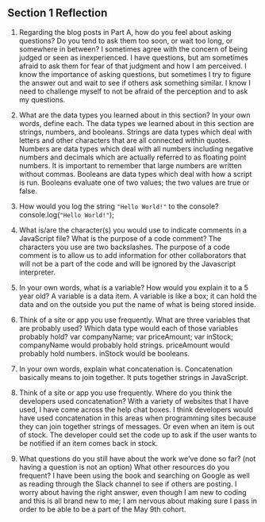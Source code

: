 ## Section 1 Reflection

1. Regarding the blog posts in Part A, how do you feel about asking questions? Do you tend to ask them too soon, or wait too long, or somewhere in between?
I sometimes agree with the concern of being judged or seen as inexperienced. I have questions, but am sometimes afraid to ask them for fear of that judgment and how I am perceived. I know the importance of asking questions, but sometimes I try to figure the answer out and wait to see if others ask something similar. I know I need to challenge myself to not be afraid of the perception and to ask my questions.

2. What are the data types you learned about in this section? In your own words, define each.
The data types we learned about in this section are strings, numbers, and booleans. Strings are data types which deal with letters and other characters that are all connected within quotes. Numbers are data types which deal with all numbers including negative numbers and decimals which are actually referred to as floating point numbers. It is important to remember that large numbers are written without commas. Booleans are data types which deal with how a script is run. Booleans evaluate one of two values; the two values are true or false.

3. How would you log the string `"Hello World!"` to the console?
console.log(` "Hello World!" `);

4. What is/are the character(s) you would use to indicate comments in a JavaScript file? What is the purpose of a code comment?
The characters you use are two backslashes. The purpose of a code comment is to allow us to add information for other collaborators that will not be a part of the code and will be ignored by the Javascript interpreter.

5. In your own words, what is a variable? How would you explain it to a 5 year old?
A variable is a data item. A variable is like a box; it can hold the data and on the outside you put the name of what is being stored inside.

6. Think of a site or app you use frequently. What are three variables that are probably used? Which data type would each of those variables probably hold?
var companyName;
var priceAmount;
var inStock;
companyName would probably hold strings. priceAmount would probably hold numbers. inStock would be booleans.

7. In your own words, explain what concatenation is.
Concatenation basically means to join together. It puts together strings in JavaScript.

8. Think of a site or app you use frequently. Where do you think the developers used concatenation?
With a variety of websites that I have used, I have come across the help chat boxes. I think developers would have used concatenation in this areas when programming sites because they can join together strings of messages. Or even when an item is out of stock. The developer could set the code up to ask if the user wants to be notified if an item comes back in stock.

9. What questions do you still have about the work we've done so far? (not having a question is not an option) What other resources do you frequent?
I have been using the book and searching on Google as well as reading through the Slack channel to see if others are posting. I worry about having the right answer, even though I am new to coding and this is all brand new to me; I am nervous about making sure I pass in order to be able to be a part of the May 9th cohort.
